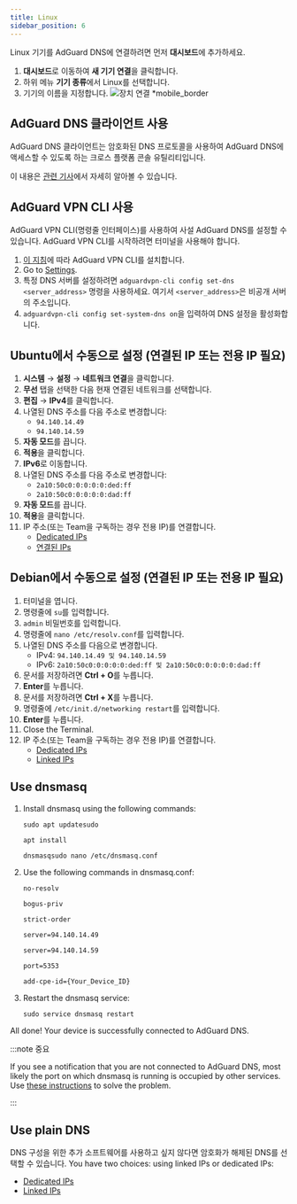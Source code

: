 ```yaml
---
title: Linux
sidebar_position: 6
---
```


Linux 기기를 AdGuard DNS에 연결하려면 먼저 **대시보드**에 추가하세요.

1. **대시보드**로 이동하여 **새 기기 연결**을 클릭합니다.
2. 하위 메뉴 **기기 종류**에서 Linux를 선택합니다.
3. 기기의 이름을 지정합니다.
   ![장치 연결 \*mobile\_border](https://cdn.adtidy.org/content/kb/dns/private/new_dns/connect/choose_linux.png)

## AdGuard DNS 클라이언트 사용

AdGuard DNS 클라이언트는 암호화된 DNS 프로토콜을 사용하여 AdGuard DNS에 액세스할 수 있도록 하는 크로스 플랫폼 콘솔 유틸리티입니다.

이 내용은 [관련 기사](/dns-client/overview/)에서 자세히 알아볼 수 있습니다.

## AdGuard VPN CLI 사용

AdGuard VPN CLI(명령줄 인터페이스)를 사용하여 사설 AdGuard DNS를 설정할 수 있습니다. AdGuard VPN CLI를 시작하려면 터미널을 사용해야 합니다.

1. [이 지침](https://adguard-vpn.com/kb/adguard-vpn-for-linux/installation/)에 따라 AdGuard VPN CLI를 설치합니다.
2. Go to [Settings](https://adguard-vpn.com/kb/adguard-vpn-for-linux/settings/).
3. 특정 DNS 서버를 설정하려면 `adguardvpn-cli config set-dns <server_address>` 명령을 사용하세요. 여기서 `<server_address>`은 비공개 서버의 주소입니다.
4. `adguardvpn-cli config set-system-dns on`을 입력하여 DNS 설정을 활성화합니다.

## Ubuntu에서 수동으로 설정 (연결된 IP 또는 전용 IP 필요)

1. **시스템** → **설정** → **네트워크 연결**을 클릭합니다.
2. **무선** 탭을 선택한 다음 현재 연결된 네트워크를 선택합니다.
3. **편집** → **IPv4**를 클릭합니다.
4. 나열된 DNS 주소를 다음 주소로 변경합니다:
   - `94.140.14.49`
   - `94.140.14.59`
5. **자동 모드**를 끕니다.
6. **적용**을 클릭합니다.
7. **IPv6**로 이동합니다.
8. 나열된 DNS 주소를 다음 주소로 변경합니다:
   - `2a10:50c0:0:0:0:0:ded:ff`
   - `2a10:50c0:0:0:0:0:dad:ff`
9. **자동 모드**를 끕니다.
10. **적용**을 클릭합니다.
11. IP 주소(또는 Team을 구독하는 경우 전용 IP)를 연결합니다.
    - [Dedicated IPs](/private-dns/connect-devices/other-options/dedicated-ip.md)
    - [연결된 IPs](/private-dns/connect-devices/other-options/linked-ip.md)

## Debian에서 수동으로 설정 (연결된 IP 또는 전용 IP 필요)

1. 터미널을 엽니다.
2. 명령줄에 `su`를 입력합니다.
3. `admin` 비밀번호를 입력합니다.
4. 명령줄에 `nano /etc/resolv.conf`를 입력합니다.
5. 나열된 DNS 주소를 다음으로 변경합니다.
   - IPv4: `94.140.14.49 및 94.140.14.59`
   - IPv6: `2a10:50c0:0:0:0:0:ded:ff 및 2a10:50c0:0:0:0:0:dad:ff`
6. 문서를 저장하려면 **Ctrl + O**를 누릅니다.
7. **Enter**를 누릅니다.
8. 문서를 저장하려면 **Ctrl + X**를 누릅니다.
9. 명령줄에 `/etc/init.d/networking restart`를 입력합니다.
10. **Enter**를 누릅니다.
11. Close the Terminal.
12. IP 주소(또는 Team을 구독하는 경우 전용 IP)를 연결합니다.
    - [Dedicated IPs](/private-dns/connect-devices/other-options/dedicated-ip.md)
    - [Linked IPs](/private-dns/connect-devices/other-options/linked-ip.md)

## Use dnsmasq

1. Install dnsmasq using the following commands:

   `sudo apt updatesudo`

   `apt install`

   `dnsmasqsudo nano /etc/dnsmasq.conf`

2. Use the following commands in dnsmasq.conf:

   `no-resolv`

   `bogus-priv`

   `strict-order`

   `server=94.140.14.49`

   `server=94.140.14.59`

   `port=5353`

   `add-cpe-id={Your_Device_ID}`

3. Restart the dnsmasq service:

   `sudo service dnsmasq restart`

All done! Your device is successfully connected to AdGuard DNS.

:::note 중요

If you see a notification that you are not connected to AdGuard DNS, most likely the port on which dnsmasq is running is occupied by other services. Use [these instructions](https://github.com/AdguardTeam/AdGuardHome/wiki/FAQ#bindinuse) to solve the problem.

:::

## Use plain DNS

DNS 구성을 위한 추가 소프트웨어를 사용하고 싶지 않다면 암호화가 해제된 DNS를 선택할 수 있습니다. You have two choices: using linked IPs or dedicated IPs:

- [Dedicated IPs](/private-dns/connect-devices/other-options/dedicated-ip.md)
- [Linked IPs](/private-dns/connect-devices/other-options/linked-ip.md)
